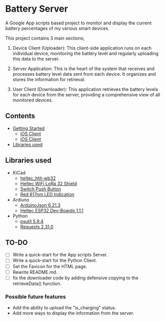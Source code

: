# Battery Server

A Google App scripts based project to monitor and display the current battery
percentages of my various smart devices.

This project contains 3 main sections;

1. Device Client (Uploader): This client-side application runs on each
   individual device, monitoring the battery level and regularly uploading this
   data to the server.

2. Server Application: This is the heart of the system that receives and
   processes battery level data sent from each device. It organizes and stores 
   the information for retrieval.

3. User Client (Downloader): This application retrieves the battery levels for 
each device from the server, providing a comprehensive view of all monitored 
devices.

## Contents

- [Getting Started](GettingStarted/)
  - [iOS Client](GettingStarted/iosClient/README.md)
  - [iOS Client](GettingStarted/iosClient/README.md)
- [Libraries used](#Libraries-used)

## Libraries used

- KiCad
  - [heltec_htit-wb32](https://github.com/bartloeff/heltec_htit-wb32)
  - [Heltec WiFi LoRa 32 Shield](https://grabcad.com/library/heltec-wifi-lora-32-shield-1)
  - [Switch Push Button](https://www.snapeda.com/parts/1825910-6/TE%20Connectivity/view-part/?ref=search&t=momentary%20switch)
  - [Red 617nm LED Indication](https://www.snapeda.com/parts/WP7113ID/Kingbright/view-part/?ref=search&t=led)
- Ardiuno
  - [ArduinoJson 6.21.3](arduinojson.org)
  - [Heltec ESP32 Dev-Boards 1.1.1](http://heltec.cn)
- Python
  - [psutil 5.9.4](https://github.com/giampaolo/psutil)
  - [Requests 2.31.0](https://requests.readthedocs.io/en/latest/)

## TO-DO

- [ ] Write a quick-start for the App scripts Server.
- [ ] Write a quick-start for the Python Client.
- [ ] Set the Favicon for the HTML page.
- [ ] Rewrite README.md.
- [ ] fix the downloader code by adding defensive copying to the retrieveData()
      function.

### Possible future features

- Add the ability to upload the "is_charging" status.
- Add more ways to display the information from the server.
